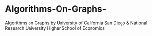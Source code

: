 # Algorithms-On-Graphs-
Algorithms on Graphs by University of California San Diego &amp; National Research University Higher School of Economics
